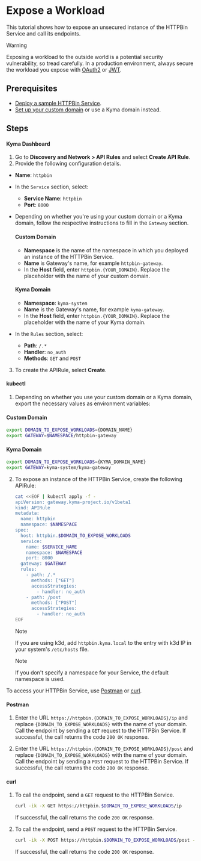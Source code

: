 # Expose a Workload

This tutorial shows how to expose an unsecured instance of the HTTPBin Service and call its endpoints.

> [!WARNING]
>  Exposing a workload to the outside world is a potential security vulnerability, so tread carefully. In a production environment, always secure the workload you expose with [OAuth2](../01-50-expose-and-secure-a-workload/01-50-expose-and-secure-workload-oauth2.md) or [JWT](../01-50-expose-and-secure-a-workload/01-52-expose-and-secure-workload-jwt.md).

## Prerequisites

* [Deploy a sample HTTPBin Service](../01-00-create-workload.md).
* [Set up your custom domain](../01-10-setup-custom-domain-for-workload.md) or use a Kyma domain instead. 

## Steps

<!-- tabs:start -->
#### **Kyma Dashboard**

1. Go to **Discovery and Network > API Rules** and select **Create API Rule**. 
2. Provide the following configuration details.
  - **Name**: `httpbin`
  - In the `Service` section, select:
    - **Service Name**: `httpbin`
    - **Port**: `8000`
  - Depending on whether you're using your custom domain or a Kyma domain, follow the respective instructions to fill in the `Gateway` section.
    <!-- tabs:start -->
    #### **Custom Domain**
    - **Namespace** is the name of the namespace in which you deployed an instance of the HTTPBin Service. 
    - **Name** is Gateway's name, for example `httpbin-gateway`. 
    - In the **Host** field, enter `httpbin.{YOUR_DOMAIN}`. Replace the placeholder with the name of your custom domain.

    #### **Kyma Domain**
    - **Namespace**: `kyma-system`
    - **Name** is the Gateway's name, for example `kyma-gateway`. 
    - In the **Host** field, enter `httpbin.{YOUR_DOMAIN}`. Replace the placeholder with the name of your Kyma domain.
    <!-- tabs:end -->
  - In the `Rules` section, select:
    - **Path**: `/.*`
    - **Handler**: `no_auth`
    - **Methods**: `GET` and `POST`
  
3. To create the APIRule, select **Create**.

#### **kubectl**

1. Depending on whether you use your custom domain or a Kyma domain, export the necessary values as environment variables:
  
  <!-- tabs:start -->
  #### **Custom Domain**
      
  ```bash
  export DOMAIN_TO_EXPOSE_WORKLOADS={DOMAIN_NAME}
  export GATEWAY=$NAMESPACE/httpbin-gateway
  ```
  #### **Kyma Domain**

  ```bash
  export DOMAIN_TO_EXPOSE_WORKLOADS={KYMA_DOMAIN_NAME}
  export GATEWAY=kyma-system/kyma-gateway
  ```
  <!-- tabs:end -->

2. To expose an instance of the HTTPBin Service, create the following APIRule:

    ```bash
    cat <<EOF | kubectl apply -f -
    apiVersion: gateway.kyma-project.io/v1beta1
    kind: APIRule
    metadata:
      name: httpbin
      namespace: $NAMESPACE
    spec:
      host: httpbin.$DOMAIN_TO_EXPOSE_WORKLOADS
      service:
        name: $SERVICE_NAME
        namespace: $NAMESPACE
        port: 8000
      gateway: $GATEWAY
      rules:
        - path: /.*
          methods: ["GET"]
          accessStrategies:
            - handler: no_auth
        - path: /post
          methods: ["POST"]
          accessStrategies:
            - handler: no_auth
    EOF
    ```
  
    > [!NOTE]
    > If you are using k3d, add `httpbin.kyma.local` to the entry with k3d IP in your system's `/etc/hosts` file. 

    > [!NOTE]
    > If you don't specify a namespace for your Service, the default namespace is used.

<!-- tabs:end -->


To access your HTTPBin Service, use [Postman](https://www.postman.com) or [curl](https://curl.se).

<!-- tabs:start -->
#### **Postman**

1. Enter the URL `https://httpbin.{DOMAIN_TO_EXPOSE_WORKLOADS}/ip` and replace `{DOMAIN_TO_EXPOSE_WORKLOADS}` with the name of your domain. Call the endpoint by sending a `GET` request to the HTTPBin Service. If successful, the call returns the code `200 OK` response.

2. Enter the URL `https://httpbin.{DOMAIN_TO_EXPOSE_WORKLOADS}/post` and replace `{DOMAIN_TO_EXPOSE_WORKLOADS}` with the name of your domain. Call the endpoint by sending a `POST` request to the HTTPBin Service. If successful, the call returns the code `200 OK` response.

#### **curl**

1. To call the endpoint, send a `GET` request to the HTTPBin Service.

    ```bash
    curl -ik -X GET https://httpbin.$DOMAIN_TO_EXPOSE_WORKLOADS/ip
    ```
    If successful, the call returns the code `200 OK` response.

2. To call the endpoint, send a `POST` request to the HTTPBin Service.

    ```bash
    curl -ik -X POST https://httpbin.$DOMAIN_TO_EXPOSE_WORKLOADS/post -d "test data"
    ```
    If successful, the call returns the code `200 OK` response.

<!-- tabs:end -->